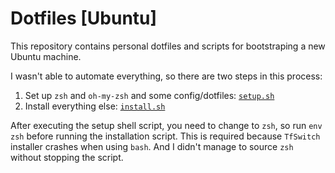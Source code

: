 # Dotfiles [Ubuntu]

This repository contains personal dotfiles and scripts for bootstraping a new Ubuntu
machine.

I wasn't able to automate everything, so there are two steps in this process:

1. Set up `zsh` and `oh-my-zsh` and some config/dotfiles: [`setup.sh`](../setup.sh)
2. Install everything else: [`install.sh`](../install.sh)

After executing the setup shell script, you need to change to `zsh`, so run `env zsh`
before running the installation script. This is required because `TfSwitch` installer
crashes when using `bash`. And I didn't manage to source `zsh` without stopping the
script.
